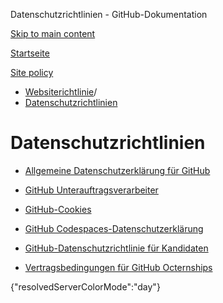 Datenschutzrichtlinien - GitHub-Dokumentation

[Skip to main content](#main-content)

[Startseite](/de)

[Site policy](/de/site-policy)

* [Websiterichtlinie](/de/site-policy)/
* [Datenschutzrichtlinien](/de/site-policy/privacy-policies)

Datenschutzrichtlinien
==========

* [Allgemeine Datenschutzerklärung für GitHub](/de/site-policy/privacy-policies/github-general-privacy-statement)

* [GitHub Unterauftragsverarbeiter](/de/site-policy/privacy-policies/github-subprocessors)

* [GitHub-Cookies](/de/site-policy/privacy-policies/github-cookies)

* [GitHub Codespaces-Datenschutzerklärung](/de/site-policy/privacy-policies/github-codespaces-privacy-statement)

* [GitHub-Datenschutzrichtlinie für Kandidaten](/de/site-policy/privacy-policies/github-candidate-privacy-policy)

* [Vertragsbedingungen für GitHub Octernships](/de/site-policy/privacy-policies/github-octernships-terms-of-service)

{"resolvedServerColorMode":"day"}
